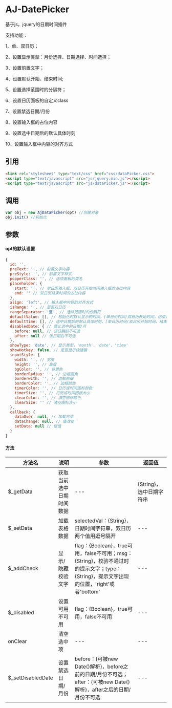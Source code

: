# AJ-DatePicker

基于js，jquery的日期时间插件

支持功能：

  1、单、双日历；

  2、设置显示类型：月份选择、日期选择、时间选择；

  3、设置前置文字；

  4、设置默认开始、结束时间; 
  
  5、设置选择范围时的分隔符；

  6、设置日历面板的自定义class
  
  7、设置禁选日期/月份

  8、设置输入框的占位内容

  9、设置选中日期后的默认具体时刻

  10、设置输入框中内容的对齐方式


## 引用
```html
<link rel="stylesheet" type="text/css" href="css/dataPicker.css">
<script type="text/javascript" src="js/jquery.min.js"></script>
<script type="text/javascript" src="js/dataPicker.js"></script>
```

## 调用

```JavaScript
var obj = new AjDataPicker(opt) //创建对象
obj.init() //初始化
```

## 参数

#### opt的默认设置

```JavaScript
{
  id: '',
  preText: '', // 前置文字内容
  preStyle: '', // 前置文字样式
  popperClass: '', // 选项面板的类名
  placeholder: {
    start: '', // 单日历输入框、双日历开始时间输入框的占位内容
    end: '' // 双日历结束时间的占位内容
  },
  align: 'left', // 输入框中内容的对齐方式
  isRange: '', // 是否双日历
  rangeSeparator: '至', // 选择范围时的分隔符
  defaultValue: [], // 初始化时默认显示的时间，[单日历时间/双日历开始时间，结束]，示例：['2020-02', '2020-02']
  defaultTime: [], // 选中日期后的默认具体时刻，[单日历时间/双日历开始时间，结束时间]，示例：['12:00:00', '14:35:35']
  disabledDate: { // 禁止选中的日期/月
    before: null, // 该日期前不可选
    after: null // 该日期后不可选
  },
  showType: 'date', // 显示类型，'month'、'date'、'time'
  showHotkey: false, // 是否显示快捷键
  inputStyle: {
    width: '', // 宽度
    height: '', // 高度
    bgColor: '', // 背景色
    borderRadius: '', // 边框圆角
    borderwith: '', // 边框粗细
    borderColor: '', // 边框颜色
    timerColor: '', // 日历或时间图标颜色
    timerSize: '', // 日历或时间图标大小
    clearColor: '', // 清空图标颜色
    clearSize: '' // 清空图标大小
  },
  callback: {
    dataOver: null, // 加载完毕
    dataChange: null, // 值改变
    setData: null // 赋值
  }
}
```

#### 方法

| 方法名 | 说明 | 参数 | 返回值 |
| --- | --- | --- | --- |
|$_getData|获取当前选中日期时间数据|---|{String}，选中日期字符串|
|$_setData|加载表格数据|selectedVal：{String}，日期时间字符串，双日历两个值用逗号隔开|---|
|$_addCheck|显示/隐藏校验文字|flag：{Boolean}，true可用，false不可用；msg：{String}，校验不通过时的提示文字；type：{String}，提示文字出现的位置，'right'或者'bottom'|---|
|$_disabled|设置可用不可用|flag：{Boolean}，true可用，false不可用|---|
|onClear|清空选中项|---|---|
|$_setDisabledDate|设置禁选日期/月份|before：{可被new Date()解析}，before之前的日期/月份不可选；after：{可被new Date()解析}，after之后的日期/月份不可选|---|



